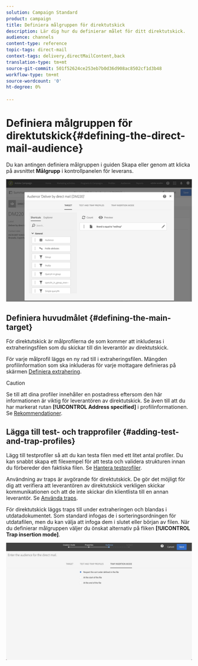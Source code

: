 ```yaml
---
solution: Campaign Standard
product: campaign
title: Definiera målgruppen för direktutskick
description: Lär dig hur du definierar målet för ditt direktutskick.
audience: channels
content-type: reference
topic-tags: direct-mail
context-tags: delivery,directMailContent,back
translation-type: tm+mt
source-git-commit: 501f52624ce253eb7b0d36d908ac8502cf1d3b48
workflow-type: tm+mt
source-wordcount: '0'
ht-degree: 0%

---
```



# Definiera målgruppen för direktutskick{#defining-the-direct-mail-audience}

Du kan antingen definiera målgruppen i guiden Skapa eller genom att klicka på avsnittet **Målgrupp** i kontrollpanelen för leverans.

![](assets/direct_mail_15.png)

## Definiera huvudmålet {#defining-the-main-target}

För direktutskick är målprofilerna de som kommer att inkluderas i extraheringsfilen som du skickar till din leverantör av direktutskick.

För varje målprofil läggs en ny rad till i extraheringsfilen. Mängden profilinformation som ska inkluderas för varje mottagare definieras på skärmen [Definiera extrahering](../../channels/using/defining-the-direct-mail-content.md#defining-the-extraction).

>[!CAUTION]
>
>Se till att dina profiler innehåller en postadress eftersom den här informationen är viktig för leverantören av direktutskick. Se även till att du har markerat rutan **[!UICONTROL Address specified]** i profilinformationen.  Se [Rekommendationer](../../channels/using/about-direct-mail.md#recommendations).

## Lägga till test- och trapprofiler {#adding-test-and-trap-profiles}

Lägg till testprofiler så att du kan testa filen med ett litet antal profiler. Du kan snabbt skapa ett filexempel för att testa och validera strukturen innan du förbereder den faktiska filen. Se [Hantera testprofiler](../../audiences/using/managing-test-profiles.md).

Användning av traps är avgörande för direktutskick. De gör det möjligt för dig att verifiera att leverantören av direktutskick verkligen skickar kommunikationen och att de inte skickar din klientlista till en annan leverantör. Se [Använda traps](../../sending/using/using-traps.md).

För direktutskick läggs traps till under extraheringen och blandas i utdatadokumentet. Som standard infogas de i sorteringsordningen för utdatafilen, men du kan välja att infoga dem i slutet eller början av filen. När du definierar målgruppen väljer du önskat alternativ på fliken **[!UICONTROL Trap insertion mode]**.

![](assets/direct_mail_trap_insertion_mode.png)
